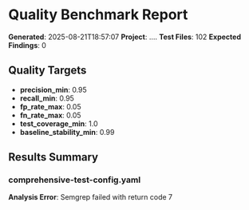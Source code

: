 # Quality Benchmark Report

**Generated**: 2025-08-21T18:57:07
**Project**: ..\..
**Test Files**: 102
**Expected Findings**: 0

## Quality Targets

- **precision_min**: 0.95
- **recall_min**: 0.95
- **fp_rate_max**: 0.05
- **fn_rate_max**: 0.05
- **test_coverage_min**: 1.0
- **baseline_stability_min**: 0.99

## Results Summary

### comprehensive-test-config.yaml

**Analysis Error**: Semgrep failed with return code 7
